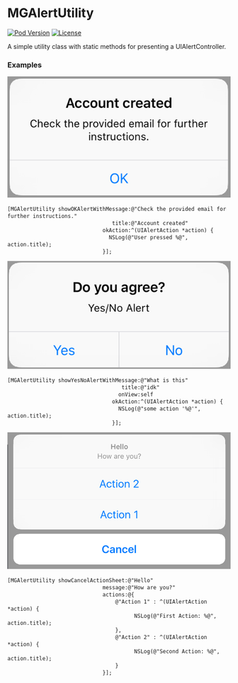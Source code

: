 # MGAlertUtility

[![Pod Version](https://img.shields.io/cocoapods/v/MGAlertUtility.svg?style=flat-square)](https://cocoapods.org/pods/MGAlertUtility)
[![License](https://img.shields.io/badge/license-MIT-red.svg?style=flat-square)](https://opensource.org/licenses/MIT)

A simple utility class with static methods for presenting a UIAlertController.

### Examples

![OK Alert](Screenshots/ok.png)
```objc
[MGAlertUtility showOKAlertWithMessage:@"Check the provided email for further instructions."
                                 title:@"Account created"
                              okAction:^(UIAlertAction *action) {
                                NSLog(@"User pressed %@", action.title);
                              }];
```

![YesNo Alert](Screenshots/yesno.png)
```objc
[MGAlertUtility showYesNoAlertWithMessage:@"What is this"
                                    title:@"idk"
                                   onView:self
                                 okAction:^(UIAlertAction *action) {
                                   NSLog(@"some action '%@'", action.title);
                                 }];
```

![Action Sheet Alert](Screenshots/actionsheet.png)
```objc
[MGAlertUtility showCancelActionSheet:@"Hello"
                              message:@"How are you?"
                              actions:@{
	                              @"Action 1" : ^(UIAlertAction *action) {
										NSLog(@"First Action: %@", action.title);
								  }, 
								  @"Action 2" : ^(UIAlertAction *action) {
	  									NSLog(@"Second Action: %@", action.title);
								  }
							  }];
```

